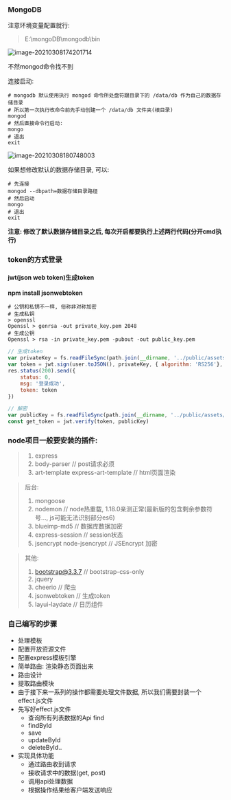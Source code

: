 ### MongoDB

注意环境变量配置就行:

>  E:\mongoDB\mongodb\bin

![image-20210308174201714](C:\Users\HP\AppData\Roaming\Typora\typora-user-images\image-20210308174201714.png)

不然mongod命令找不到

连接启动:

```shell
# mongodb 默认使用执行 mongod 命令所处盘符跟目录下的 /data/db 作为自己的数据存储目录
# 所以第一次执行改命令前先手动创建一个 /data/db 文件夹(根目录)
mongod
# 然后直接命令行启动:
mongo
# 退出
exit
```

![image-20210308180748003](C:\Users\HP\AppData\Roaming\Typora\typora-user-images\image-20210308180748003.png)

如果想修改默认的数据存储目录, 可以:

```shell
# 先连接
mongod --dbpath=数据存储目录路径
# 然后启动
mongo
# 退出
exit
```

**注意: 修改了默认数据存储目录之后, 每次开启都要执行上述两行代码(分开cmd执行)**


### token的方式登录

#### jwt(json web token)生成token

**npm install jsonwebtoken**

```shell
# 公钥和私钥不一样, 俗称非对称加密
# 生成私钥
> openssl 
Openssl > genrsa -out private_key.pem 2048
# 生成公钥
Openssl > rsa -in private_key.pem -pubout -out public_key.pem
```

```js
// 生成token 
var privateKey = fs.readFileSync(path.join(__dirname, '../public/assets/keys/private_key.pem'));
var token = jwt.sign(user.toJSON(), privateKey, { algorithm: 'RS256'}, {expiresIn: "2h"});
res.status(200).send({
    status: 0,
    msg: '登录成功',
    token: token
})

// 解密
var publicKey = fs.readFileSync(path.join(__dirname, '../public/assets/keys/public_key.pem'));
const get_token = jwt.verify(token, publicKey)
```

### node项目一般要安装的插件:
> 1. express
> 2. body-parser  // post请求必须
> 3. art-template express-art-template // html页面渲染

> 后台:
>
> 1. mongoose
> 2. nodemon // node热重载, 1.18.0亲测正常(最新版的包含剩余参数符号..., js可能无法识别部分es6)
> 3. blueimp-md5 // 数据库数据加密
> 4. express-session // session状态
> 5. jsencrypt  node-jsencrypt // JSEncrypt 加密

> 其他:
>
> 1. bootstrap@3.3.7  // bootstrap-css-only
> 2. jquery
> 3. cheerio  // 爬虫
> 4. jsonwebtoken  // 生成token
> 5. layui-laydate // 日历组件


### 自己编写的步骤

- 处理模板
- 配置开放资源文件
- 配置express模板引擎
- 简单路由: 渲染静态页面出来
- 路由设计
- 提取路由模块
- 由于接下来一系列的操作都需要处理文件数据, 所以我们需要封装一个effect.js文件
- 先写好effect.js文件
  - 查询所有列表数据的Api find
  - findById
  - save
  - updateById
  - deleteById..
- 实现具体功能
  - 通过路由收到请求
  - 接收请求中的数据(get, post)
  - 调用api处理数据
  - 根据操作结果给客户端发送响应